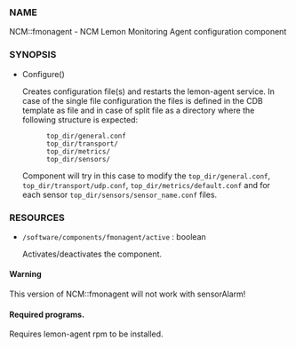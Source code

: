 
### NAME

NCM::fmonagent - NCM Lemon Monitoring Agent configuration component

### SYNOPSIS

- Configure()

    Creates configuration file(s) and restarts the lemon-agent service.
    In case of the single file configuration the files
    is defined in the CDB template as file and in case of split file as
    a directory where the following structure is expected:

            top_dir/general.conf
            top_dir/transport/
            top_dir/metrics/
            top_dir/sensors/

    Component will try in this case to modify the `top_dir/general.conf`,
    `top_dir/transport/udp.conf`, `top_dir/metrics/default.conf` and
    for each sensor `top_dir/sensors/sensor_name.conf` files.

### RESOURCES

- `/software/components/fmonagent/active` : boolean

    Activates/deactivates the component.

#### Warning

This version of NCM::fmonagent will not work with sensorAlarm!

#### Required programs.

Requires lemon-agent rpm to be installed.
